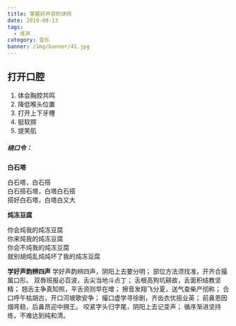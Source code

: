 ```yaml
---
title: 掌握好声音的诀窍
date: 2019-09-13
tags:
  - 练声
category: 音乐
banner: /img/banner/41.jpg
---
```


## 打开口腔
1. 体会胸腔共鸣
2. 降低喉头位置
3. 打开上下牙槽
4. 挺软腭
5. 提笑肌

##### 绕口令：  
**白石塔**

白石塔，白石搭  
白石搭石塔，白塔白石搭  
搭好白石塔，白塔白又大  

**炖冻豆腐**  

你会炖我的炖冻豆腐  
你来炖我的炖冻豆腐  
你会不炖我的炖冻豆腐  
就别胡炖乱炖炖坏了我的炖冻豆腐  

**学好声韵辨四声**
学好声韵辨四声，阴阳上去要分明；
部位方法须找准，开齐合撮属口形。
双唇班报必百波，舌尖当地斗点丁；
舌根高狗坑耕故，舌面积结教坚精；
翘舌主争真知照，平舌资则早在增；
擦音发翔飞分夏，送气查柴产彻称；
合口呼午枯胡古，开口河坡歌安争；
撮口虚学寻徐剧，齐齿衣优摇业英；
前鼻恩因烟弯稳，后鼻昂迎中拥王。
咬紧字头归字尾，阴阳上去记变声；
循序渐进坚持练，不难达到纯和清。

## 
